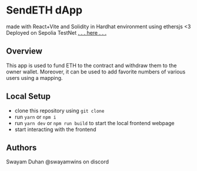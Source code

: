 # SendETH dApp
made with React+Vite and Solidity in Hardhat environment using ethersjs <3  
Deployed on Sepolia TestNet [. . . here . . .](https://dapp-ethers-swayam.netlify.app/)

## Overview
This app is used to fund ETH to the contract and withdraw them to the owner wallet. Moreover, it can be used to add favorite numbers of various users using a mapping.

## Local Setup
- clone this repository using `git clone`
- run `yarn` or `npm i`
- run `yarn dev` or `npm run build` to start the local frontend webpage
- start interacting with the frontend

## Authors
Swayam Duhan
@swayamwins on discord
